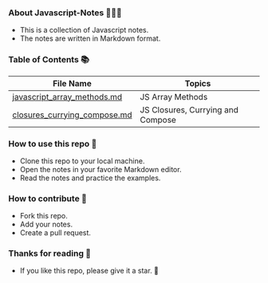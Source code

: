 ### About Javascript-Notes 🚀👩‍🚀

- This is a collection of Javascript notes.
- The notes are written in Markdown format.

### Table of Contents 📚

| File Name                                                                                                                                   | Topics                            |
| ------------------------------------------------------------------------------------------------------------------------------------------- | --------------------------------- |
| [javascript_array_methods.md](https://github.com/burakboduroglu/Programming-Notes/blob/main/Javascript-Notes/javascript_array_methods.md)   | JS Array Methods                  |
| [closures_currying_compose.md](https://github.com/burakboduroglu/Programming-Notes/blob/main/Javascript-Notes/closures_currying_compose.md) | JS Closures, Currying and Compose |

### How to use this repo 🤔

- Clone this repo to your local machine.
- Open the notes in your favorite Markdown editor.
- Read the notes and practice the examples.

### How to contribute 🤝

- Fork this repo.
- Add your notes.
- Create a pull request.

### Thanks for reading 🙏

- If you like this repo, please give it a star. 🌟
